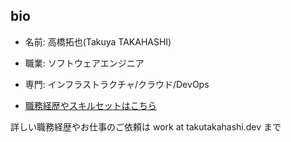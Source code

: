 ## bio
- 名前: 高橋拓也(Takuya TAKAHASHI)
- 職業: ソフトウェアエンジニア
- 専門: インフラストラクチャ/クラウド/DevOps 

- [職務経歴やスキルセットはこちら](https://github.com/takutakahashi/whoami/resume/ja.md)

詳しい職務経歴やお仕事のご依頼は work at takutakahashi.dev まで
